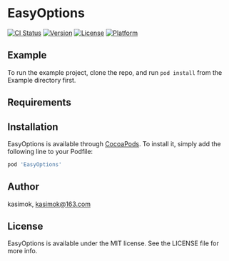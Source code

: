 # EasyOptions

[![CI Status](https://img.shields.io/travis/kasimok/EasyOptions.svg?style=flat)](https://travis-ci.org/kasimok/EasyOptions)
[![Version](https://img.shields.io/cocoapods/v/EasyOptions.svg?style=flat)](https://cocoapods.org/pods/EasyOptions)
[![License](https://img.shields.io/cocoapods/l/EasyOptions.svg?style=flat)](https://cocoapods.org/pods/EasyOptions)
[![Platform](https://img.shields.io/cocoapods/p/EasyOptions.svg?style=flat)](https://cocoapods.org/pods/EasyOptions)

## Example

To run the example project, clone the repo, and run `pod install` from the Example directory first.

## Requirements

## Installation

EasyOptions is available through [CocoaPods](https://cocoapods.org). To install
it, simply add the following line to your Podfile:

```ruby
pod 'EasyOptions'
```

## Author

kasimok, kasimok@163.com

## License

EasyOptions is available under the MIT license. See the LICENSE file for more info.
